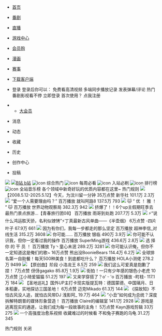   * [首页](https://www.bilibili.com)
  * [番剧](https://www.bilibili.com/anime/)
  * [直播](https://live.bilibili.com)
  * [游戏中心](https://game.bilibili.com/platform)
  * [会员购](https://show.bilibili.com/platform/home.html?msource=pc_web)
  * [漫画](https://manga.bilibili.com?from=bill_top_mnav)
  * [赛事](https://www.bilibili.com/match/home/)
  * [下载客户端](https://app.bilibili.com)


  * 登录 
登录后你可以：
免费看高清视频
多端同步播放记录
发表弹幕/评论
热门番剧影视看不停
立即登录
首次使用？  点我注册 
  *   * [大会员](https://account.bilibili.com/big)
  * 消息
  * 动态
  * 收藏
  * 历史
  * 创作中心
  * 投稿


![](https://i0.hdslb.com/bfs/archive/9e2d4862c9a4e137514c0fac8794405ff9d61a0f.png@3840w_360h_1c?mirror_report_banner=1)
[![B站 b站](https://i0.hdslb.com/bfs/archive/c8fd97a40bf79f03e7b76cbc87236f612caef7b2.png)](https://www.bilibili.com)
![icon](https://s1.hdslb.com/bfs/static/jinkela/popular/assets/icon_popular.png) 综合热门
![icon](https://s1.hdslb.com/bfs/static/jinkela/popular/assets/icon_weekly.png) 每周必看
![icon](https://s1.hdslb.com/bfs/static/jinkela/popular/assets/icon_history.png) 入站必刷
![icon](https://s1.hdslb.com/bfs/static/jinkela/popular/assets/icon_rank.png) 排行榜
![icon](https://s1.hdslb.com/bfs/static/jinkela/popular/assets/icon_music.png) 全站音乐榜
各个领域中新奇好玩的优质内容都在这里~ 
热门规则 
[![](https://www.bilibili.com/v/popular/all?spm_id_from=333.1007.0.0)](https://www.bilibili.com/video/BV13bEMz3EBD)
【2008.5.12-2025.5.12】今天，为汶川留一分钟
35万点赞 新华社
101.1万  2.3万 
[![](https://www.bilibili.com/v/popular/all?spm_id_from=333.1007.0.0)](https://www.bilibili.com/video/BV1kW5AzeEnW)
“爱一个人需要理由吗？”
百万播放 就叫阿路8
137.5万  793 
[![](https://www.bilibili.com/v/popular/all?spm_id_from=333.1007.0.0)](https://www.bilibili.com/video/BV1Tm5MzWEqW)
🐱 “ 优 ！ 雅 ！ ” 🐱
百万播放 世界动物观察局
382.3万  942 
[![](https://www.bilibili.com/v/popular/all?spm_id_from=333.1007.0.0)](https://www.bilibili.com/video/BV1WpETzxEiZ)
挤爆了！！6个up主假期旺季去最热门景点旅游...【青春旅行团08】
百万播放 雨哥到处跑
207.7万  5.3万 
[![](https://www.bilibili.com/v/popular/all?spm_id_from=333.1007.0.0)](https://www.bilibili.com/video/BV1CTVXzvEN6)
⚡️“说什么鸿运胜天骄，名利似镣铐”⚡️丁真最新古风单曲——《半壶烟》
6万点赞 -四片叶子
67.9万  661 
[![](https://www.bilibili.com/v/popular/all?spm_id_from=333.1007.0.0)](https://www.bilibili.com/video/BV14kVRzJEgz)
因为有你们，我每一步都走的那么坚定
百万播放 超神李信_对线生活
315.2万  3608 
[![](https://www.bilibili.com/v/popular/all?spm_id_from=333.1007.0.0)](https://www.bilibili.com/video/BV1FAVUzXEQw)
你可能......
百万播放 银临
490万  3.9万 
[![](https://www.bilibili.com/v/popular/all?spm_id_from=333.1007.0.0)](https://www.bilibili.com/video/BV1nfVozjErF)
你可能不认识我，但你一定看过我的操作
百万播放 SuperMing游戏
436.6万  2.8万 
[![](https://www.bilibili.com/v/popular/all?spm_id_from=333.1007.0.0)](https://www.bilibili.com/video/BV1NhVZzsEdd)
选 择 你 的 干 员 ！
百万播放 Ty丶童心未泯
289.2万  3281 
[![](https://www.bilibili.com/v/popular/all?spm_id_from=333.1007.0.0)](https://www.bilibili.com/video/BV1BX5VzsE9F)
你可能认识俺，但你不一定知道这是俺们的歌~
16万点赞 熊出没BoonieBears
114.4万  6.2万 
[![](https://www.bilibili.com/v/popular/all?spm_id_from=333.1007.0.0)](https://www.bilibili.com/video/BV1Rs5LzHE2a)
全球排名第一自助餐！每天500种美食！到底都吃什么？
百万播放 HOLA小测佬
278.2万  9499 
[![](https://www.bilibili.com/v/popular/all?spm_id_from=333.1007.0.0)](https://www.bilibili.com/video/BV15cVQzDEw4)
【原创曲】阶段
小洛龙王
8.5万  259 
[![](https://www.bilibili.com/v/popular/all?spm_id_from=333.1007.0.0)](https://www.bilibili.com/video/BV1VfVUz5EXM)
我们这么可爱真是抱歉了捏！
7万点赞 伢伢gagako
85.8万  1.9万 
[![](https://www.bilibili.com/v/popular/all?spm_id_from=333.1007.0.0)](https://www.bilibili.com/video/BV15tVezuE11)
街拍！一只有少年感的银色小老虎
10万点赞 江小琦爱猫猫
51.2万  197 
[![](https://www.bilibili.com/v/popular/all?spm_id_from=333.1007.0.0)](https://www.bilibili.com/video/BV1sDVozQEK8)
又来学穿搭了？o' ᵕ 'o
百万播放 -町枝-
117.1万  184 
[![](https://www.bilibili.com/v/popular/all?spm_id_from=333.1007.0.0)](https://www.bilibili.com/video/BV17V5wzpEJH)
【圣地巡礼】国外UP主打卡现实版提瓦特：德国蒙德、中国璃月、日本稻妻，实地探访三国圣地！
6万点赞 迈克Mikado
61.3万  144 
[![](https://www.bilibili.com/v/popular/all?spm_id_from=333.1007.0.0)](https://www.bilibili.com/video/BV1BEEJz2E3G)
《探故知》不怕古风没人追，就怕古风带DJ
浅影阿_
19.7万  464 
[![](https://www.bilibili.com/v/popular/all?spm_id_from=333.1007.0.0)](https://www.bilibili.com/video/BV1pdVozEEXj)
“小丑”如何成为总统？深度拆解特朗普的媒体形象营造！
百万播放 Claire的编辑室
141.1万  2928 
[![](https://www.bilibili.com/v/popular/all?spm_id_from=333.1007.0.0)](https://www.bilibili.com/video/BV17q55zsEgd)
游戏是逃离现实的通道，让我们成为每一段故事的主角！
5万点赞 Kayn游戏剪辑
33万  275 
[![](https://www.bilibili.com/v/popular/all?spm_id_from=333.1007.0.0)](https://www.bilibili.com/video/BV1Bi5AzxEPJ)
一个高强度治愈系视频 收藏难过的时候看
不和兔子赛跑的乌龟
31.2万  345 


热门规则 
关闭 
